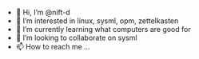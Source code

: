 - 👋 Hi, I’m @nift-d
- 👀 I’m interested in linux, sysml, opm, zettelkasten
- 🌱 I’m currently learning what computers are good for
- 💞️ I’m looking to collaborate on sysml
- 📫 How to reach me ...

<!---
nift-d/nift-d is a ✨ special ✨ repository because its `README.md` (this file) appears on your GitHub profile.
You can click the Preview link to take a look at your changes.
--->
